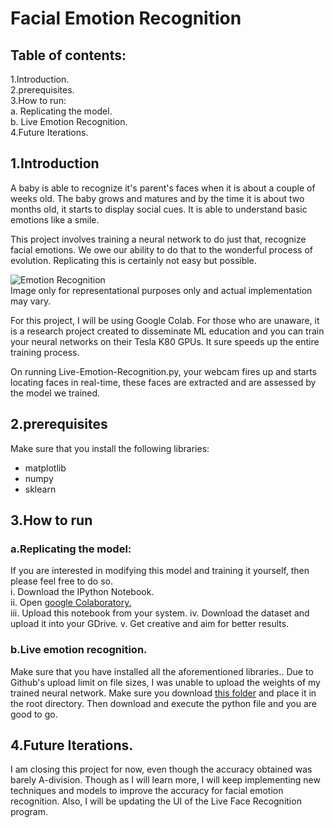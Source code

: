 # Facial Emotion Recognition

## Table of contents:
1.Introduction.  
2.prerequisites.  
3.How to run:  
  a. Replicating the model.    
  b. Live Emotion Recognition.  
4.Future Iterations.  

## 1.Introduction
A baby is able to recognize it's parent's faces when it is about a couple of weeks old. The baby grows and matures and by the time it is about two months old, it starts to display social cues. It is able to understand basic emotions like a smile.

This project involves training a neural network to do just that, recognize facial emotions. We owe our ability to do that to the wonderful process of evolution. Replicating this is certainly not easy but possible.

![Emotion Recognition](https://cdn-images-1.medium.com/max/750/1*rSOC2rIKZ3NSkE3j1MetdQ.png)  
Image only for representational purposes only and actual implementation may vary.

For this project, I will be using Google Colab. For those who are unaware, it is a research project created to disseminate ML education and you can train your neural networks on their Tesla K80 GPUs. It sure speeds up the entire training process.

On running Live-Emotion-Recognition.py, your webcam fires up and starts locating faces in real-time, these faces are extracted and are assessed by the model we trained.

## 2.prerequisites  
Make sure that you install the following libraries:
  + matplotlib
  + numpy
  + sklearn

## 3.How to run
### a.Replicating the model:
If you are interested in modifying this model and training it yourself, then please feel free to do so.    
i. Download the IPython Notebook.  
ii. Open [google Colaboratory.](https://colab.research.google.com/ "Colab time")  
iii. Upload this notebook from your system.
iv. Download the dataset and upload it into your GDrive.
v. Get creative and aim for better results.

### b.Live emotion recognition.
Make sure that you have installed all the aforementioned libraries..
Due to Github's upload limit on file sizes, I was unable to upload the weights of my trained neural network. Make sure you download [this folder](https://drive.google.com/open?id=1-gEWdcFL0tpkIbYKzLoYXRA4qeG-6Ot6) and place it in the root directory.
Then download and execute the python file and you are good to go.

## 4.Future Iterations.
I am closing this project for now, even though the accuracy obtained was barely A-division. Though as I will learn more, I will keep implementing new techniques and models to improve the accuracy for facial emotion recognition. Also, I will be updating the UI of the Live Face Recognition program.
